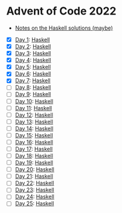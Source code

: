 # Advent of Code 2022

- [Notes on the Haskell solutions (maybe)](Haskell/README.md)

* [x] [Day 1](https://adventofcode.com/2022/day/1):  [Haskell](Haskell/src/Day01.hs)
* [x] [Day 2](https://adventofcode.com/2022/day/2):  [Haskell](Haskell/src/Day02.hs)
* [x] [Day 3](https://adventofcode.com/2022/day/3):  [Haskell](Haskell/src/Day03.hs)
* [x] [Day 4](https://adventofcode.com/2022/day/4):  [Haskell](Haskell/src/Day04.hs)
* [x] [Day 5](https://adventofcode.com/2022/day/5):  [Haskell](Haskell/src/Day05.hs)
* [x] [Day 6](https://adventofcode.com/2022/day/6):  [Haskell](Haskell/src/Day06.hs)
* [x] [Day 7](https://adventofcode.com/2022/day/7):  [Haskell](Haskell/src/Day07.hs)
* [ ] [Day 8](https://adventofcode.com/2022/day/8):  [Haskell](Haskell/src/Day08.hs)
* [ ] [Day 9](https://adventofcode.com/2022/day/9):  [Haskell](Haskell/src/Day09.hs)
* [ ] [Day 10](https://adventofcode.com/2022/day/10): [Haskell](Haskell/src/Day10.hs)
* [ ] [Day 11](https://adventofcode.com/2022/day/11): [Haskell](Haskell/src/Day11.hs)
* [ ] [Day 12](https://adventofcode.com/2022/day/12): [Haskell](Haskell/src/Day12.hs)
* [ ] [Day 13](https://adventofcode.com/2022/day/13): [Haskell](Haskell/src/Day13.hs)
* [ ] [Day 14](https://adventofcode.com/2022/day/14): [Haskell](Haskell/src/Day14.hs)
* [ ] [Day 15](https://adventofcode.com/2022/day/15): [Haskell](Haskell/src/Day15.hs)
* [ ] [Day 16](https://adventofcode.com/2022/day/16): [Haskell](Haskell/src/Day16.hs)
* [ ] [Day 17](https://adventofcode.com/2022/day/17): [Haskell](Haskell/src/Day17.hs)
* [ ] [Day 18](https://adventofcode.com/2022/day/18): [Haskell](Haskell/src/Day18.hs)
* [ ] [Day 19](https://adventofcode.com/2022/day/19): [Haskell](Haskell/src/Day19.hs)
* [ ] [Day 20](https://adventofcode.com/2022/day/20): [Haskell](Haskell/src/Day20.hs)
* [ ] [Day 21](https://adventofcode.com/2022/day/21): [Haskell](Haskell/src/Day21.hs)
* [ ] [Day 22](https://adventofcode.com/2022/day/22): [Haskell](Haskell/src/Day22.hs)
* [ ] [Day 23](https://adventofcode.com/2022/day/23): [Haskell](Haskell/src/Day23.hs)
* [ ] [Day 24](https://adventofcode.com/2022/day/24): [Haskell](Haskell/src/Day24.hs)
* [ ] [Day 25](https://adventofcode.com/2022/day/25): [Haskell](Haskell/src/Day25.hs)
